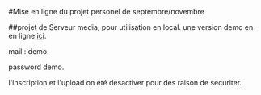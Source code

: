 #Mise en ligne du projet personel de septembre/novembre

##projet de Serveur media, pour utilisation en local.
une version demo en en ligne [ici](http://ptitim.esy.es/sygolomia/index.php).

mail : demo.

password demo.

l'inscription et l'upload on été desactiver pour des raison de securiter.
